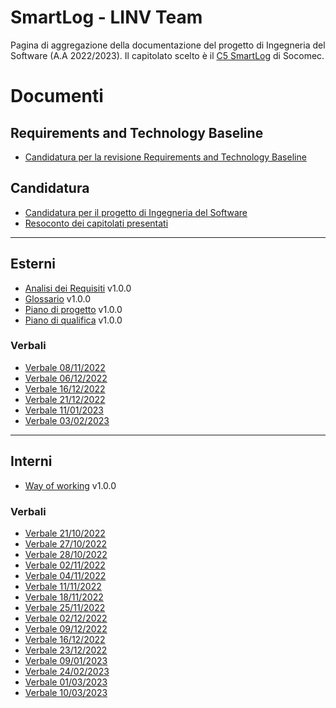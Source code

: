 # SmartLog - LINV Team

Pagina di aggregazione della documentazione del progetto di Ingegneria del Software (A.A 2022/2023). Il capitolato scelto è il [C5 SmartLog](https://www.math.unipd.it/~tullio/IS-1/2022/Progetto/C5.pdf) di Socomec.

# Documenti

## Requirements and Technology Baseline

- [Candidatura per la revisione Requirements and Technology Baseline](/SmartLog/Candidatura-RTB/Candidatura.pdf)
## Candidatura

- [Candidatura per il progetto di Ingegneria del Software](/SmartLog/Candidatura/Candidatura.pdf)
- [Resoconto dei capitolati presentati](/SmartLog/Candidatura/ResocontoCapitolati.pdf)


---

## Esterni

- [Analisi dei Requisiti](/SmartLog/AdR/AnalisiDeiRequisiti.pdf) v1.0.0
- [Glossario](/SmartLog/Glossario/Glossario.pdf) v1.0.0
- [Piano di progetto](/SmartLog/PdP/PianoDiProgetto.pdf) v1.0.0
- [Piano di qualifica](/SmartLog/PdQ/PianoDiQualifica.pdf) v1.0.0


### Verbali

- [Verbale 08/11/2022](/SmartLog/Verbali/Esterni/Verbale_2022_11_08.pdf)
- [Verbale 06/12/2022](/SmartLog/Verbali/Esterni/Verbale_2022_12_06.pdf)
- [Verbale 16/12/2022](/SmartLog/Verbali/Esterni/Verbale_2022_12_16.pdf)
- [Verbale 21/12/2022](/SmartLog/Verbali/Esterni/Verbale_2022_12_21.pdf)
- [Verbale 11/01/2023](/SmartLog/Verbali/Esterni/Verbale_2023_01_11.pdf)
- [Verbale 03/02/2023](/SmartLog/Verbali/Esterni/Verbale_2023_02_03.pdf)


---

## Interni

- [Way of working](/SmartLog/WOW/WayOfWorking.pdf) v1.0.0


### Verbali

- [Verbale 21/10/2022](/SmartLog/Verbali/Interni/Verbale_2022_10_21.pdf)
- [Verbale 27/10/2022](/SmartLog/Verbali/Interni/Verbale_2022_10_27.pdf)
- [Verbale 28/10/2022](/SmartLog/Verbali/Interni/Verbale_2022_10_28.pdf)
- [Verbale 02/11/2022](/SmartLog/Verbali/Interni/Verbale_2022_11_02.pdf)
- [Verbale 04/11/2022](/SmartLog/Verbali/Interni/Verbale_2022_11_04.pdf)
- [Verbale 11/11/2022](/SmartLog/Verbali/Interni/Verbale_2022_11_11.pdf)
- [Verbale 18/11/2022](/SmartLog/Verbali/Interni/Verbale_2022_11_18.pdf)
- [Verbale 25/11/2022](/SmartLog/Verbali/Interni/Verbale_2022_11_25.pdf)
- [Verbale 02/12/2022](/SmartLog/Verbali/Interni/Verbale_2022_12_02.pdf)
- [Verbale 09/12/2022](/SmartLog/Verbali/Interni/Verbale_2022_12_09.pdf)
- [Verbale 16/12/2022](/SmartLog/Verbali/Interni/Verbale_2022_12_16.pdf)
- [Verbale 23/12/2022](/SmartLog/Verbali/Interni/Verbale_2022_12_23.pdf)
- [Verbale 09/01/2023](/SmartLog/Verbali/Interni/Verbale_2023_01_09.pdf)
- [Verbale 24/02/2023](/SmartLog/Verbali/Interni/Verbale_2023_02_24.pdf)
- [Verbale 01/03/2023](/SmartLog/Verbali/Interni/Verbale_2023_03_01.pdf)
- [Verbale 10/03/2023](/SmartLog/Verbali/Interni/Verbale_2023_03_10.pdf)

